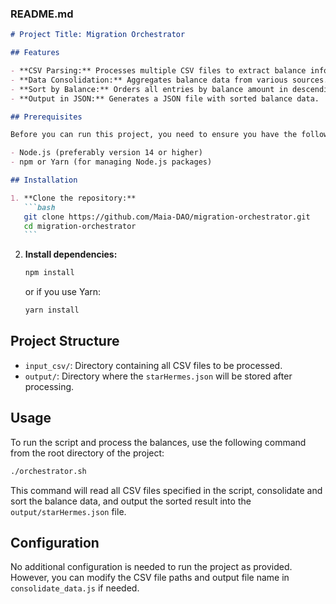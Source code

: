 ### README.md

````markdown
# Project Title: Migration Orchestrator

## Features

- **CSV Parsing:** Processes multiple CSV files to extract balance information.
- **Data Consolidation:** Aggregates balance data from various sources.
- **Sort by Balance:** Orders all entries by balance amount in descending order.
- **Output in JSON:** Generates a JSON file with sorted balance data.

## Prerequisites

Before you can run this project, you need to ensure you have the following installed:

- Node.js (preferably version 14 or higher)
- npm or Yarn (for managing Node.js packages)

## Installation

1. **Clone the repository:**
   ```bash
   git clone https://github.com/Maia-DAO/migration-orchestrator.git
   cd migration-orchestrator
   ```
````

2. **Install dependencies:**
   ```bash
   npm install
   ```
   or if you use Yarn:
   ```bash
   yarn install
   ```

## Project Structure

- `input_csv/`: Directory containing all CSV files to be processed.
- `output/`: Directory where the `starHermes.json` will be stored after processing.

## Usage

To run the script and process the balances, use the following command from the root directory of the project:

```bash
./orchestrator.sh
```

This command will read all CSV files specified in the script, consolidate and sort the balance data, and output the sorted result into the `output/starHermes.json` file.

## Configuration

No additional configuration is needed to run the project as provided. However, you can modify the CSV file paths and output file name in `consolidate_data.js` if needed.
